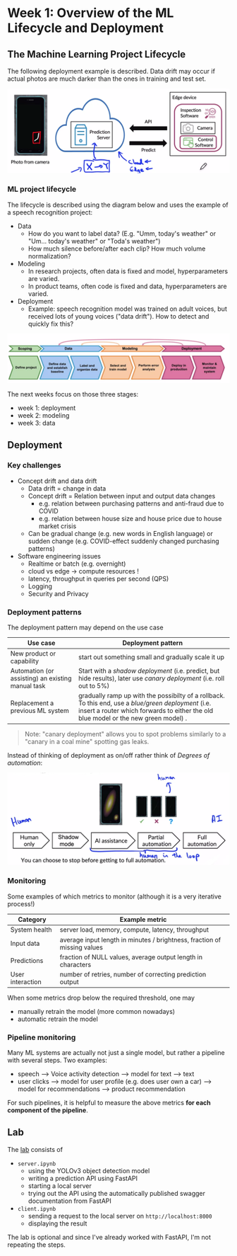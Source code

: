 # Week 1: Overview of the ML Lifecycle and Deployment



## The Machine Learning Project Lifecycle

The following deployment example is described. Data drift may occur if actual photos are much darker than the ones in training and test set.

![image-20220206070505940](week1.assets/image-20220206070505940.png)

### ML project lifecycle

The lifecycle is described using the diagram below and uses the example of a speech recognition project:

- Data
  - How do you want to label data? (E.g. "Umm, today's weather" or "Um... today's weather" or "Toda's weather")
  - How much silence before/after each clip? How much volume normalization?
- Modeling
  - In research projects, often data is fixed and model, hyperparameters are varied.
  - In product teams, often code is fixed and data, hyperparameters are varied.
- Deployment
  - Example: speech recognition model was trained on adult voices, but received lots of young voices ("data drift"). How to detect and quickly fix this?

![image-20220206070840743](week1.assets/image-20220206070840743.png)

The next weeks focus on those three stages:

- week 1: deployment
- week 2: modeling
- week 3: data


## Deployment

### Key challenges

- Concept drift and data drift
  - Data drift = change in data
  - Concept drift = Relation between input and output data changes
    - e.g. relation between purchasing patterns and anti-fraud due to COVID
    - e.g. relation between house size and house price due to house market crisis
  - Can be gradual change (e.g. new words in English language) or sudden change (e.g. COVID-effect suddenly changed purchasing patterns)
- Software engineering issues
  - Realtime or batch (e.g. overnight)
  - cloud vs edge -> compute resources !
  - latency, throughput in queries per second (QPS)
  - Logging
  - Security and Privacy

### Deployment patterns

The deployment pattern may depend on the use case

| Use case                                          | Deployment pattern                                           |
| ------------------------------------------------- | ------------------------------------------------------------ |
| New product or capability                         | start out something small and gradually scale it up          |
| Automation (or assisting) an existing manual task | Start with a *shadow deployment* (i.e. predict, but hide results), later use *canary deployment* (i.e. roll out to 5%) |
| Replacement a previous ML system                  | gradually ramp up with the possibilty of a rollback. To this end, use a *blue/green deployment* (i.e. insert a router which forwards to either the old blue model or the new green model) . |

> Note: "canary deployment" allows you to spot problems similarly to a "canary in a coal mine" spotting gas leaks. 

Instead of thinking of deployment as on/off rather think of *Degrees of automation*:

![image-20220206074842588](week1.assets/image-20220206074842588.png)

### Monitoring

Some examples of which metrics to monitor (although it is a very iterative process!)

| Category         | Example metric                                               |
| ---------------- | ------------------------------------------------------------ |
| System health    | server load, memory, compute, latency, throughput            |
| Input data       | average input length in minutes / brightness, fraction of missing values |
| Predictions      | fraction of NULL values, average output length in characters |
| User interaction | number of retries, number of correcting prediction output    |

When some metrics drop below the required threshold, one may

- manually retrain the model (more common nowadays)
- automatic retrain the model

### Pipeline monitoring

Many ML systems are actually not just a single model, but rather a pipeline with several steps. Two examples:

- speech --> Voice activity detection --> model for text --> text
- user clicks --> model for user profile (e.g. does user own a car) --> model for recommendations --> product recommendation

For such pipelines, it is helpful to measure the above metrics **for each component of the pipeline**.



## Lab

The [lab](https://github.com/https-deeplearning-ai/machine-learning-engineering-for-production-public/tree/main/course1/week1-ungraded-lab) consists of 

- `server.ipynb`
  - using the YOLOv3 object detection model
  - writing a prediction API using FastAPI
  - starting a local server
  - trying out the API using the automatically published swagger documentation from FastAPI
- `client.ipynb`
  - sending a request to the local server on `http://localhost:8000`
  - displaying the result

The lab is optional and since I've already worked with FastAPI, I'm not repeating the steps.